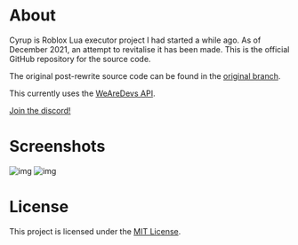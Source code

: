 # About

Cyrup is Roblox Lua executor project I had started a while ago. As of December 2021, an attempt to revitalise it has been made. This is the official GitHub repository for the source code.

The original post-rewrite source code can be found in the [original branch](https://github.com/deaddlocust/Cyrup-Rewrite/tree/original).

This currently uses the [WeAreDevs API](https://wearedevs.net/d/Exploit%20API).

[Join the discord!](https://discord.io/cyrupofficial)

# Screenshots
![img](https://media.discordapp.net/attachments/876294236398575671/919812603306446858/unknown.png)
![img](https://media.discordapp.net/attachments/876294236398575671/917250249175760916/unknown.png)

# License

This project is licensed under the [MIT License](https://opensource.org/licenses/MIT).
